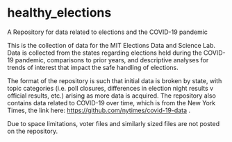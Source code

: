 # healthy_elections
A Repository for data related to elections and the COVID-19 pandemic

This is the collection of data for the MIT Elections Data and Science Lab. Data is collected from the states regarding elections held during the COVID-19 pandemic, comparisons to prior years, and descriptive analyses for trends of interest that impact the safe handling of elections. 

The format of the repository is such that initial data is broken by state, with topic categories (i.e. poll closures, differences in election night results v official results, etc.) arising as more data is acquired. The repository also contains data related to COVID-19 over time, which is from the New York Times, the link here: https://github.com/nytimes/covid-19-data . 

Due to space limitations, voter files and similarly sized files are not posted on the repository. 


